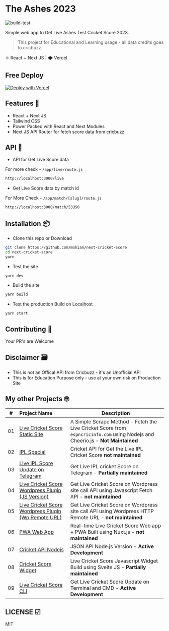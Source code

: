 # The Ashes 2023

![build-test](https://github.com/mskian/next-cricket-score/workflows/build-test/badge.svg)  

Simple web app to Get Live Ashes Test Cricket Score 2023.

> This project for Educational and Learning usage - all data credits goes to cricbuzz.

⚛ React + Next JS | 🌩 Vercel  

## Free Deploy

[![Deploy with Vercel](https://vercel.com/button)](https://vercel.com/new/clone?repository-url=https%3A%2F%2Fgithub.com%2Fmskian%2Fnext-cricket-score)

## Features 🍔

- React + Next JS
- Tailwind CSS
- Power Packed with React and Next Modules
- Next JS API Router for fetch score data from cricbuzz

## API 🍪

- API for Get Live Score data

For more check - `/app/live/route.js`

```sh
http://localhost:3000/live
```

- Get Live Score data by match id

For More Check - `/app/match/[slug]/route.js`

```sh
http://localhost:3000/match/53350
```

## Installation 📦

- Clone this repo or Download

```sh
git clone https://github.com/mskian/next-cricket-score
cd next-cricket-score
yarn
```

- Test the site

```sh
yarn dev
```

- Build the site

```sh
yarn build
```

- Test the production Build on Localhost

```sh
yarn start
```

## Contributing 🙌

Your PR's are Welcome

## Disclaimer 🗃

- This is not an Offical API from Cricbuzz - it's an Unofficial API
- This is for Education Purpose only - use at your own risk on Production Site

## My other Projects 🤓

| # | Project Name | Description |
|---|:------|-------------|
| 01 | [Live Cricket Score Static Site](https://github.com/mskian/livescore) | A Simple Scrape Method - Fetch the Live Cricket Score from `espncricinfo.com` using Nodejs and Cheerio.js - **Not Maintained** |
| 02 | [IPL Special](https://github.com/mskian/iplscore) | Cricket API for Get the Live IPL Cricket Score **not maintained** |
| 03 | [Live IPL Score Update on Telegram](https://github.com/mskian/score-update) | Get Live IPL cricket Score on Telegram - **Partially maintained**  |
| 04 | [Live Cricket Score Wordpress Plugin (JS Version)](https://github.com/mskian/hello-cricket) | Get Live Cricket Score on Wordpress site call API using Javascript Fetch API - **not maintained** |
| 05 | [Live Cricket Score Wordpress Plugin (Wp Remote URL)](https://github.com/mskian/san-cricket) | Get Live Cricket Score on Wordpress site call API using Wordpress HTTP Remote URL - **not maintained** |  
| 06 | [PWA Web App](https://github.com/mskian/vue-cricket) | Real-time Live Cricket Score Web app + PWA Built using Nuxt.js - **not maintained** |  
| 07 | [Cricket API Nodejs](https://github.com/mskian/cricket-api-nodejs) | JSON API Node.js Version - **Active Development** |  
| 08 | [Cricket Score Widget](https://github.com/mskian/cricket-score-widget) | Live Cricket Score Javascript Widget Build using Svelte JS - **Partially maintained** |  
| 09 | [Live Cricket Score CLI](https://github.com/mskian/cricket-cli) | Get Live Cricket Score Update on Terminal and CMD - **Active Development** |

## LICENSE ☑

MIT
